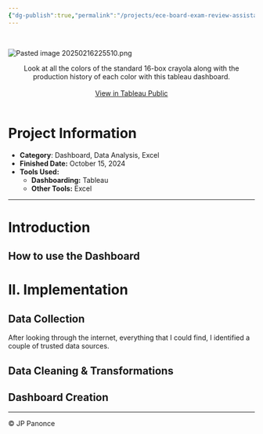 ```yaml
---
{"dg-publish":true,"permalink":"/projects/ece-board-exam-review-assistant/","tags":["web-app","project","math"]}
---
```


<br>

![Pasted image 20250216225510.png](/img/user/Resources/Pasted%20image%2020250216225510.png)

<center>Look at all the colors of the standard 16-box crayola along with the production history of each color with this tableau dashboard.</center>
<br>
<center><a href="https://public.tableau.com/app/profile/john.paul.panonce/viz/PhilippineClimate/OVERVIEW">View in Tableau Public</a></center>

<br>

# Project Information

 - **Category**: Dashboard, Data Analysis, Excel
 - **Finished Date:** October 15, 2024
 - **Tools Used:**
	 - **Dashboarding:** Tableau
	 - **Other Tools:** Excel

---
# Introduction



## How to use the Dashboard

# II. Implementation

## Data Collection

After looking through the internet, everything that I could find, I identified a couple of trusted data sources.

## Data Cleaning & Transformations


## Dashboard Creation




---
©️ JP Panonce
